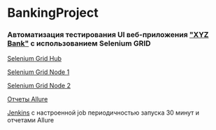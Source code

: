 # BankingProject

### Автоматизация тестирования UI веб-приложения ["XYZ Bank"](https://www.globalsqa.com/angularJs-protractor/BankingProject/#/login) с использованием Selenium GRID

[Selenium Grid Hub](http://62.217.176.206:4444/ui)

[Selenium Grid Node 1](http://62.217.177.48:5555)

[Selenium Grid Node 2](http://62.217.177.48:5556)

[Отчеты Allure](http://62.217.176.206:5252/allure-docker-service-ui/projects/default)

[Jenkins](http://62.217.183.30:8080/job/banking/) с настроенной job периодичностью запуска 30 минут и отчетами Allure
